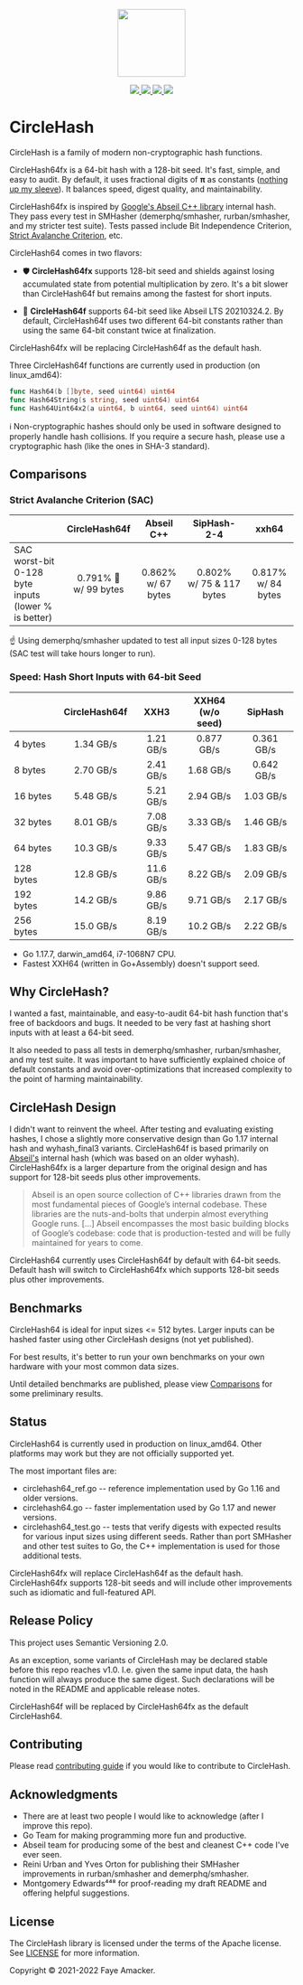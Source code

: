 <p align="center">
  <img height="120" src="https://user-images.githubusercontent.com/33205765/158502446-f96d007e-2b58-46af-88a0-895a475af958.png" />
<p/>

<p align="center">
  <a href="https://github.com/fxamacker/circlehash/actions?query=workflow%3ACI">
    <img src="https://github.com/fxamacker/circlehash/workflows/CI/badge.svg" />
  </a>
  <a href="https://github.com/fxamacker/circlehash/actions?query=workflow%3Alinters">
    <img src="https://github.com/fxamacker/circlehash/workflows/linters/badge.svg" />
  </a> 
  <a href="https://github.com/fxamacker/circlehash/actions/workflows/codeql-analysis.yml">
    <img src="https://github.com/fxamacker/circlehash/actions/workflows/codeql-analysis.yml/badge.svg" />
  </a>
  <a href="https://github.com/fxamacker/circlehash/actions?query=workflow%3A%22cover+100%25%22">
    <img src="https://github.com/fxamacker/circlehash/workflows/cover%20100%25/badge.svg" />
  </a>
</p>

# CircleHash

CircleHash is a family of modern non-cryptographic hash functions.

CircleHash64fx is a 64-bit hash with a 128-bit seed.  It's fast, simple, and easy to audit.  By default, it uses fractional digits of **π** as constants ([nothing up my sleeve](https://en.wikipedia.org/wiki/Nothing-up-my-sleeve_number)).  It balances speed, digest quality, and maintainability.

CircleHash64fx is inspired by [Google's Abseil C++ library](https://abseil.io/about/) internal hash.  They pass every test in SMHasher (demerphq/smhasher, rurban/smhasher, and my stricter test suite).  Tests passed include Bit Independence Criterion, [Strict Avalanche Criterion](https://en.wikipedia.org/wiki/Avalanche_effect#Strict_avalanche_criterion), etc.

CircleHash64 comes in two flavors:

- 🛡️ **CircleHash64fx** supports 128-bit seed and shields against losing accumulated state from potential multiplication by zero. It's a bit slower than CircleHash64f but remains among the fastest for short inputs.

- 🚀 **CircleHash64f** supports 64-bit seed like Abseil LTS 20210324.2.  By default, CircleHash64f uses two different 64-bit constants rather than using the same 64-bit constant twice at finalization.

CircleHash64fx will be replacing CircleHash64f as the default hash.

Three CircleHash64f functions are currently used in production (on linux_amd64):

```Go
func Hash64(b []byte, seed uint64) uint64
func Hash64String(s string, seed uint64) uint64
func Hash64Uint64x2(a uint64, b uint64, seed uint64) uint64 
```

ℹ️ Non-cryptographic hashes should only be used in software designed to properly handle hash collisions.  If you require a secure hash, please use a cryptographic hash (like the ones in SHA-3 standard).

## Comparisons

### Strict Avalanche Criterion (SAC)

|                | CircleHash64f | Abseil C++ | SipHash-2-4 | xxh64 |
| :---           | :---:         | :---:  | :---: | :---: |
| SAC worst-bit <br/> 0-128 byte inputs <br/> (lower % is better) | 0.791% 🥇 <br/> w/ 99 bytes | 0.862% <br/> w/ 67 bytes | 0.802% <br/> w/ 75 & 117 bytes | 0.817% <br/> w/ 84 bytes |

☝️ Using demerphq/smhasher updated to test all input sizes 0-128 bytes (SAC test will take hours longer to run).

### Speed: Hash Short Inputs with 64-bit Seed
|              | CircleHash64f | XXH3 | XXH64 <br/>(w/o seed) | SipHash |
|:-------------|:---:|:---:|:---:|:---:|
| 4 bytes | 1.34 GB/s | 1.21 GB/s| 0.877 GB/s | 0.361 GB/s |
| 8 bytes | 2.70 GB/s | 2.41 GB/s | 1.68 GB/s | 0.642 GB/s |
| 16 bytes | 5.48 GB/s | 5.21 GB/s | 2.94 GB/s | 1.03 GB/s |
| 32 bytes | 8.01 GB/s | 7.08 GB/s | 3.33 GB/s | 1.46 GB/s |
| 64 bytes | 10.3 GB/s | 9.33 GB/s | 5.47 GB/s | 1.83 GB/s |
| 128 bytes | 12.8 GB/s | 11.6 GB/s | 8.22 GB/s | 2.09 GB/s |
| 192 bytes | 14.2 GB/s | 9.86 GB/s | 9.71 GB/s | 2.17 GB/s |
| 256 bytes | 15.0 GB/s | 8.19 GB/s | 10.2 GB/s | 2.22 GB/s |

- Go 1.17.7, darwin_amd64, i7-1068N7 CPU.
- Fastest XXH64 (written in Go+Assembly) doesn't support seed.

## Why CircleHash?

I wanted a fast, maintainable, and easy-to-audit 64-bit hash function that's free of backdoors and bugs.  It needed to be very fast at hashing short inputs with at least a 64-bit seed.

It also needed to pass all tests in demerphq/smhasher, rurban/smhasher, and my test suite.  It was important to have sufficiently explained choice of default constants and avoid over-optimizations that increased complexity to the point of harming maintainability.

## CircleHash Design

I didn't want to reinvent the wheel.  After testing and evaluating existing hashes, I chose a slightly more conservative design than Go 1.17 internal hash and wyhash_final3 variants.  CircleHash64f is based primarily on [Abseil's](https://abseil.io/about/) internal hash (which was based on an older wyhash). CircleHash64fx is a larger departure from the original design and has support for 128-bit seeds plus other improvements.

> Abseil is an open source collection of C++ libraries drawn from the most fundamental pieces of Google’s internal codebase. These libraries are the nuts-and-bolts that underpin almost everything Google runs. [...] Abseil encompasses the most basic building blocks of Google’s codebase: code that is production-tested and will be fully maintained for years to come.

CircleHash64 currently uses CircleHash64f by default with 64-bit seeds.  Default hash will switch to CircleHash64fx which supports 128-bit seeds plus other improvements.

## Benchmarks

CircleHash64 is ideal for input sizes <= 512 bytes.  Larger inputs can be hashed faster using other CircleHash designs (not yet published).

For best results, it's better to run your own benchmarks on your own hardware with your most common data sizes.

Until detailed benchmarks are published, please view [Comparisons](README.md#Comparisons) for some preliminary results.

## Status

CircleHash64 is currently used in production on linux_amd64.  Other platforms may work but they are not officially supported yet.

The most important files are:

- circlehash64_ref.go -- reference implementation used by Go 1.16 and older versions.
- circlehash64.go -- faster implementation used by Go 1.17 and newer versions.
- circlehash64_test.go -- tests that verify digests with expected results for various input sizes using different seeds.  Rather than port SMHasher and other test suites to Go, the C++ implementation is used for those additional tests.

CircleHash64fx will replace CircleHash64f as the default hash.  CircleHash64fx supports 128-bit seeds and will include other improvements such as idiomatic and full-featured API.

## Release Policy

This project uses Semantic Versioning 2.0.  

As an exception, some variants of CircleHash may be declared stable before this repo reaches v1.0.  I.e. given the same input data, the hash function will always produce the same digest.  Such declarations will be noted in the README and applicable release notes.

CircleHash64f will be replaced by CircleHash64fx as the default CircleHash64.

## Contributing

Please read [contributing guide](CONTRIBUTING.md) if you would like to contribute to CircleHash.

## Acknowledgments
  - There are at least two people I would like to acknowledge (after I improve this repo).
  - Go Team for making programming more fun and productive.
  - Abseil team for producing some of the best and cleanest C++ code I've ever seen.
  - Reini Urban and Yves Orton for publishing their SMHasher improvements in rurban/smhasher and demerphq/smhasher.
  - Montgomery Edwards⁴⁴⁸ for proof-reading my draft README and offering helpful suggestions.

## License

The CircleHash library is licensed under the terms of the Apache license. See [LICENSE](LICENSE) for more information.

Copyright © 2021-2022 Faye Amacker.
